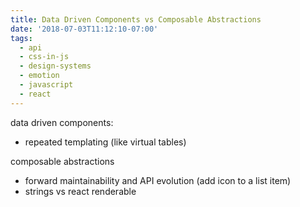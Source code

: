 ```yaml
---
title: Data Driven Components vs Composable Abstractions
date: '2018-07-03T11:12:10-07:00'
tags:
  - api
  - css-in-js
  - design-systems
  - emotion
  - javascript
  - react
---
```

data driven components:

* repeated templating (like virtual tables)

composable abstractions

* forward maintainability and API evolution (add icon to a list item)
* strings vs react renderable
